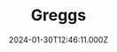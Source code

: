 ---
date: 2024-01-30T12:46:11.000Z
title: Greggs
latitude: 52.03845871640978
longitude: 0.7297656444440646
url: http://www.greggs.co.uk
category: checkin
---